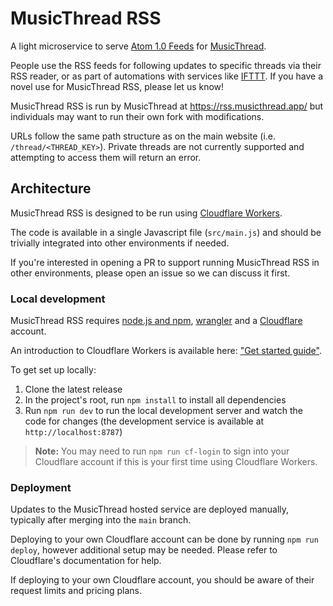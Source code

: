 # MusicThread RSS

A light microservice to serve [Atom 1.0 Feeds](https://www.rfc-editor.org/rfc/rfc4287) for [MusicThread](https://musicthread.app/).

People use the RSS feeds for following updates to specific threads via their RSS reader, or as part of automations with services like [IFTTT](https://ifttt.com). If you have a novel use for MusicThread RSS, please let us know!

MusicThread RSS is run by MusicThread at https://rss.musicthread.app/ but individuals may want to run their own fork with modifications.

URLs follow the same path structure as on the main website (i.e. `/thread/<THREAD_KEY>`). Private threads are not currently supported and attempting to access them will return an error.

## Architecture

MusicThread RSS is designed to be run using [Cloudflare Workers](https://workers.cloudflare.com/).

The code is available in a single Javascript file (`src/main.js`) and should be trivially integrated into other environments if needed.

If you're interested in opening a PR to support running MusicThread RSS in other environments, please open an issue so we can discuss it first.

### Local development

MusicThread RSS requires [node.js and npm](https://docs.npmjs.com/downloading-and-installing-node-js-and-npm), [wrangler](https://github.com/cloudflare/wrangler2) and a [Cloudflare](https://www.cloudflare.com) account.

An introduction to Cloudflare Workers is available here: ["Get started guide"](https://developers.cloudflare.com/workers/get-started/guide).

To get set up locally:

 1. Clone the latest release
 2. In the project's root, run `npm install` to install all dependencies
 3. Run `npm run dev` to run the local development server and watch the code for changes (the development service is available at `http://localhost:8787`)

> **Note:** You may need to run `npm run cf-login` to sign into your Cloudflare account if this is your first time using Cloudflare Workers.

### Deployment

Updates to the MusicThread hosted service are deployed manually, typically after merging into the `main` branch.

Deploying to your own Cloudflare account can be done by running `npm run deploy`, however additional setup may be needed. Please refer to Cloudflare's documentation for help.

If deploying to your own Cloudflare account, you should be aware of their request limits and pricing plans.
